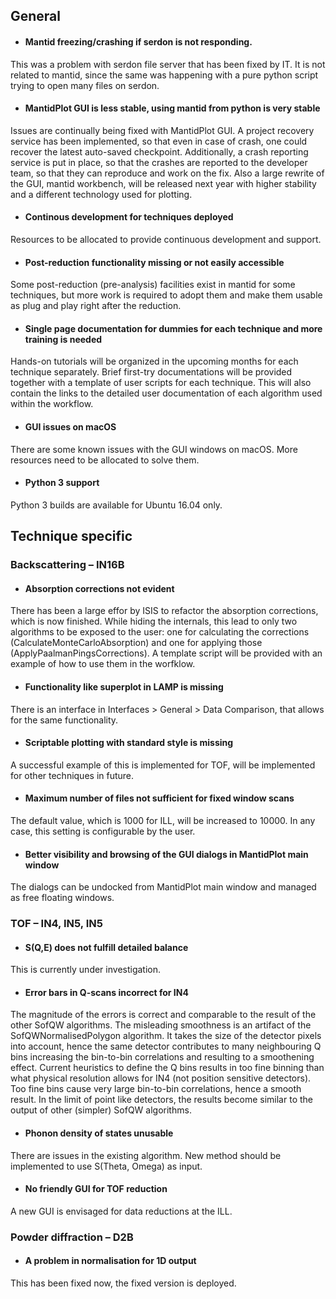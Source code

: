 
## General

* #### Mantid freezing/crashing if serdon is not responding.

This was a problem with serdon file server that has been fixed by IT. 
It is not related to mantid, since the same was happening with a pure python script trying to open many files on serdon. 

* #### MantidPlot GUI is less stable, using mantid from python is very stable

Issues are continually being fixed with MantidPlot GUI. A project recovery service has been implemented, so that even in case of crash, one could recover the latest auto-saved checkpoint. Additionally, a crash reporting service is put in place, so that the crashes are reported to the developer team, so that they can reproduce and work on the fix. Also a large rewrite of the GUI, mantid workbench, will be released next year with higher stability and a different technology used for plotting.

* #### Continous development for techniques deployed

Resources to be allocated to provide continuous development and support.

* #### Post-reduction functionality missing or not easily accessible

Some post-reduction (pre-analysis) facilities exist in mantid for some techniques, but more work is required to adopt them and make them usable as plug and play right after the reduction. 

* #### Single page documentation for dummies for each technique and more training is needed

Hands-on tutorials will be organized in the upcoming months for each technique separately. Brief first-try documentations will be provided together with a template of user scripts for each technique. This will also contain the links to the detailed user documentation of each algorithm used within the workflow. 

* #### GUI issues on macOS

There are some known issues with the GUI windows on macOS. More resources need to be allocated to solve them. 

* #### Python 3 support

Python 3 builds are available for Ubuntu 16.04 only.

## Technique specific

### Backscattering – IN16B

* #### Absorption corrections not evident

There has been a large effor by ISIS to refactor the absorption corrections, which is now finished. While hiding the internals, this lead to only two algorithms to be exposed to the user: one for calculating the corrections (CalculateMonteCarloAbsorption) and one for applying those (ApplyPaalmanPingsCorrections). A template script will be provided with an example of how to use them in the worfklow.

* #### Functionality like superplot in LAMP is missing

There is an interface in Interfaces > General > Data Comparison, that allows for the same functionality.

* #### Scriptable plotting with standard style is missing

A successful example of this is implemented for TOF, will be implemented for other techniques in future.

* #### Maximum number of files not sufficient for fixed window scans

The default value, which is 1000 for ILL, will be increased to 10000. In any case, this setting is configurable by the user.

* #### Better visibility and browsing of the GUI dialogs in MantidPlot main window

The dialogs can be undocked from MantidPlot main window and managed as free floating windows.

### TOF – IN4, IN5, IN5

* #### S(Q,E) does not fulfill detailed balance

This is currently under investigation.

* #### Error bars in Q-scans incorrect for IN4

The magnitude of the errors is correct and comparable to the result of the other SofQW algorithms. The misleading smoothness is an artifact of the SofQWNormalisedPolygon algorithm. It takes the size of the detector pixels into account, hence the same detector contributes to many neighbouring Q bins increasing the bin-to-bin correlations and resulting to a smoothening effect. Current heuristics to define the Q bins results in too fine binning than what physical resolution allows for IN4 (not position sensitive detectors). Too fine bins cause very large bin-to-bin correlations, hence a smooth result. In the limit of point like detectors, the results become similar to the output of other (simpler) SofQW algorithms.

* #### Phonon density of states unusable

There are issues in the existing algorithm. New method should be implemented to use S(Theta, Omega) as input.

* #### No friendly GUI for TOF reduction

A new GUI is envisaged for data reductions at the ILL.

### Powder diffraction – D2B

* #### A problem in normalisation for 1D output

This has been fixed now, the fixed version is deployed.
